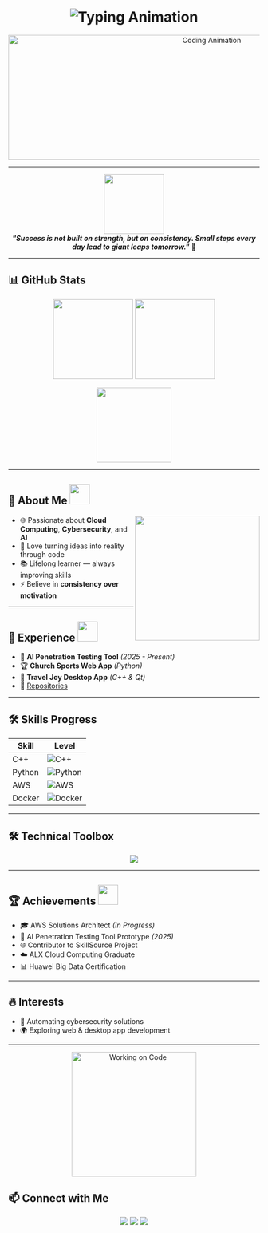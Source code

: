 <!-- Profile Header with Dynamic Typing Animation -->
<h1 align="center">
  <img src="https://readme-typing-svg.herokuapp.com?font=Fira+Code&size=28&duration=3000&pause=1000&color=FFD700&center=true&vCenter=true&width=600&lines=Hey+there!+I'm+Kirollos+👋;Computer+%26+Systems+Engineer+💻;Cloud+%26+Cybersecurity+Enthusiast+☁️🔐;AI+%26+Machine+Learning+Innovator+🤖;Consistency+is+my+superpower+⚡" alt="Typing Animation" />
</h1>

<!-- Animated Banner -->
<p align="center">
  <img src="https://i.gifer.com/7plQ.gif" width="800" height="250" alt="Coding Animation">
</p>

---

<!-- Motivational Quote with Animated Icon -->
<p align="center">
  <img src="https://media.tenor.com/2nKSTDDekOgAAAAC/coding-kira.gif" width="120"><br>
  <em><strong>"Success is not built on strength, but on consistency. Small steps every day lead to giant leaps tomorrow."</strong></em> 🚀
</p>

---

## 📊 GitHub Stats
<p align="center">
  <img src="https://github-readme-stats.vercel.app/api?username=kirollos123&show_icons=true&theme=radical&hide_border=true&disable_animations=false" height="160"/>
  <img src="https://github-readme-streak-stats.herokuapp.com/?user=kirollos123&theme=radical&hide_border=true" height="160"/>
</p>
<p align="center">
  <img src="https://github-readme-stats.vercel.app/api/top-langs/?username=kirollos123&layout=compact&theme=radical&hide_border=true&langs_count=6" height="150"/>
</p>

---

## 🌟 About Me <img src="https://media.giphy.com/media/WUlplcMpOCEmTGBtBW/giphy.gif" width="40">
<img align="right" src="https://media.giphy.com/media/qgQUggAC3Pfv687qPC/giphy.gif" width="250">

- 🌐 Passionate about **Cloud Computing**, **Cybersecurity**, and **AI**  
- 🚀 Love turning ideas into reality through code  
- 📚 Lifelong learner — always improving skills  
- ⚡ Believe in **consistency over motivation**  

---

## 💼 Experience <img src="https://media.giphy.com/media/LmNwrBhejkK9EFP504/giphy.gif" width="40">
- 🤖 **AI Penetration Testing Tool** *(2025 - Present)*  
- 🏆 **Church Sports Web App** *(Python)*  
- 🧳 **Travel Joy Desktop App** *(C++ & Qt)*  
- 📂 [Repositories](https://github.com/kirollos123)

---

## 🛠️ Skills Progress
| Skill     | Level |
|-----------|-------|
| C++       | ![C++](https://progress-bar.dev/90/?title=Expert&color=blue) |
| Python    | ![Python](https://progress-bar.dev/85/?title=Advanced&color=yellow) |
| AWS       | ![AWS](https://progress-bar.dev/80/?title=Proficient&color=orange) |
| Docker    | ![Docker](https://progress-bar.dev/75/?title=Intermediate&color=teal) |

---

## 🛠️ Technical Toolbox
<p align="center">
  <img src="https://skillicons.dev/icons?i=cpp,python,js,php,java,qt,aws,docker,github,vscode,linux&theme=dark&perline=6" />
</p>

---

## 🏆 Achievements <img src="https://media.giphy.com/media/3o7aCTfyhYawdOXcFW/giphy.gif" width="40">
- 🎓 AWS Solutions Architect *(In Progress)*  
- 🚀 AI Penetration Testing Tool Prototype *(2025)*  
- 🌐 Contributor to SkillSource Project  
- ☁️ ALX Cloud Computing Graduate  
- 📊 Huawei Big Data Certification  

---

## 🔥 Interests
- 🔐 Automating cybersecurity solutions  
- 🌍 Exploring web & desktop app development  

---

<!-- Footer GIF -->
<p align="center">
  <img src="https://media4.giphy.com/media/du3J3cXyzhj75IOgvA/giphy.gif" width="250" alt="Working on Code">
</p>

## 📫 Connect with Me
<p align="center">
  <a href="mailto:kirollosnabil2001@gmail.com"><img src="https://img.shields.io/badge/Email-kirollosnabil2001%40gmail.com-red?logo=gmail&style=for-the-badge"></a>
  <a href="https://www.linkedin.com/in/kirollos-nabil-302845215/"><img src="https://img.shields.io/badge/LinkedIn-Kirollos%20Nabil-blue?logo=linkedin&style=for-the-badge"></a>
  <a href="https://github.com/kirollos123"><img src="https://img.shields.io/badge/GitHub-kirollos123-black?logo=github&style=for-the-badge"></a>
</p>
